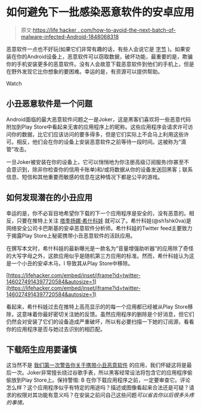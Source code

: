 # 如何避免下一批感染恶意软件的安卓应用

> 原文:[https://life hacker . com/how-to-avoid-the-next-batch-of-malware-infected-Android-1848068318](https://lifehacker.com/how-to-avoid-the-next-batch-of-malware-infected-android-1848068318)

恶意软件一点也不好玩(如果它们非常有趣的话，有些人会说它是 [字节](https://lifehacker.com/malwarebytes-for-android-kills-malware-protects-your-p-1448124354) )。如果安装在你的Android设备上，恶意软件可以窃取数据，破坏功能，最重要的是，欺骗你的手机安装更多的恶意软件。没有人会故意下载恶意软件到他们的手机上，但是在野外发现它比你想象的要困难。幸运的是，有资源可以提供帮助。

Watch

## 小丑恶意软件是一个问题

Android面临的最大恶意软件问题之一是Joker，这是黑客们喜欢将一些恶意代码附加到Play Store中看起来无害的应用程序上的昵称。这些应用程序会请求许可访问你的数据，比它们应该访问的要多得多，但是它们实际上不会马上利用这些许可。相反，他们会在你的设备上安装恶意软件之前等待一段时间。这被称为“滴管”攻击。

一旦Joker被安装在你的设备上，它可以悄悄地为你注册高级订阅服务(你甚至不会意识到，除非你检查你的信用卡账单)和/或将数据从你的设备发送回黑客；联系信息、短信和其他重要而敏感的信息在这种情况下都是公平的游戏。

## 如何发现潜在的小丑应用

幸运的是，你不必盲目地希望你下载的下一个应用程序是安全的，没有恶意的。相反，只要在推特上关注 [塔季扬娜·希什科娃](https://twitter.com/sh1shk0va) 就可以了。希什科娃(@sh1shk0va)是网络安全公司卡巴斯基的安卓恶意软件分析师。希什科娃的Twitter feed主要致力于揭露Play Store上秘密携带小丑恶意软件的活跃应用。

在撰写本文时，希什科娃的最新曝光是一款名为“音量增强助听器”的应用除了奇怪的大写字母之外，这款应用似乎是随机第三方应用的标准。然而，希什科娃认为这是一个小丑的安卓木马，l 导致其从Play Store中移除。

 [https://lifehacker.com/embed/inset/iframe?id=twitter-1460274914397720584&autosize=1](https://lifehacker.com/embed/inset/iframe?id=twitter-1460274914397720584&autosize=1) 

看起来，希什科娃过去在推特上高亮显示的的每一个应用都已经被从Play Store移除，这意味着你最好密切关注她的反馈。虽然应用程序的删除是个好消息，但它们仍然会对安装了它们的设备造成严重破坏，所以有必要扫描一下她的订阅源，看看你的应用程序是否与她过去识别的相匹配。

## 下载陌生应用要谨慎

这当然不是 [我们第一次警告你关于携带小丑恶意软件](https://lifehacker.com/uninstall-more-of-these-android-apps-with-joker-malware-1845205820) 的应用，我们怀疑这将是最后一次。Joker非常擅长绕过谷歌手表，所以黑客经常设法将包含它的应用程序偷偷放到Play Store上。保持警惕: B 在你下载应用程序之前，一定要审查它。评论怎么样？这个应用程序似乎有特定的用途吗？描述或图像看起来合法还是可疑？请求的权限对其功能有意义吗？在安装之前问自己这些问题*可以省去你以后很多头疼的事情。*